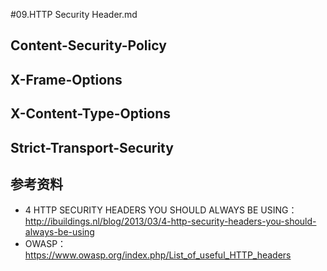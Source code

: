 #09.HTTP Security Header.md

## Content-Security-Policy

## X-Frame-Options

## X-Content-Type-Options

## Strict-Transport-Security

## 

## 参考资料
 * 4 HTTP SECURITY HEADERS YOU SHOULD ALWAYS BE USING：http://ibuildings.nl/blog/2013/03/4-http-security-headers-you-should-always-be-using
 * OWASP：https://www.owasp.org/index.php/List_of_useful_HTTP_headers
